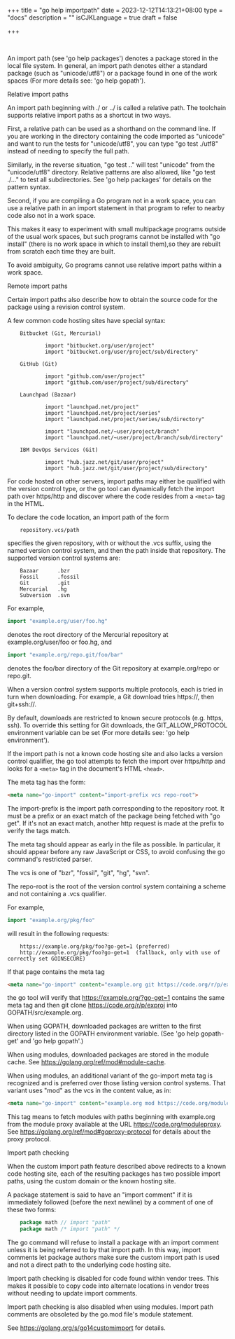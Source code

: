 +++
title = "go help importpath"
date = 2023-12-12T14:13:21+08:00
type = "docs"
description = ""
isCJKLanguage = true
draft = false

+++

​	

An import path (see 'go help packages') denotes a package stored in the local file system. In general, an import path denotes either a standard package (such as "unicode/utf8") or a package found in one of the work spaces (For more details see: 'go help gopath').

Relative import paths

An import path beginning with ./ or ../ is called a relative path. The toolchain supports relative import paths as a shortcut in two ways.

First, a relative path can be used as a shorthand on the command line. If you are working in the directory containing the code imported as "unicode" and want to run the tests for "unicode/utf8", you can type "go test ./utf8" instead of needing to specify the full path.

Similarly, in the reverse situation, "go test .." will test "unicode" from the "unicode/utf8" directory. Relative patterns are also allowed, like "go test ./..." to test all subdirectories. See 'go help packages' for details on the pattern syntax.

Second, if you are compiling a Go program not in a work space, you can use a relative path in an import statement in that program to refer to nearby code also not in a work space.

This makes it easy to experiment with small multipackage programs outside of the usual work spaces, but such programs cannot be installed with "go install" (there is no work space in which to install them),so they are rebuilt from scratch each time they are built.

To avoid ambiguity, Go programs cannot use relative import paths within a work space.

Remote import paths

Certain import paths also describe how to obtain the source code for the package using a revision control system.

A few common code hosting sites have special syntax:

        Bitbucket (Git, Mercurial)
    
                import "bitbucket.org/user/project"
                import "bitbucket.org/user/project/sub/directory"
    
        GitHub (Git)
    
                import "github.com/user/project"
                import "github.com/user/project/sub/directory"
    
        Launchpad (Bazaar)
    
                import "launchpad.net/project"
                import "launchpad.net/project/series"
                import "launchpad.net/project/series/sub/directory"
    
                import "launchpad.net/~user/project/branch"
                import "launchpad.net/~user/project/branch/sub/directory"
    
        IBM DevOps Services (Git)
    
                import "hub.jazz.net/git/user/project"
                import "hub.jazz.net/git/user/project/sub/directory"

For code hosted on other servers, import paths may either be qualified with the version control type, or the go tool can dynamically fetch the import path over https/http and discover where the code resides from a `<meta>` tag in the HTML.

To declare the code location, an import path of the form

        repository.vcs/path

specifies the given repository, with or without the .vcs suffix, using the named version control system, and then the path inside that repository. The supported version control systems are:

        Bazaar      .bzr
        Fossil      .fossil
        Git         .git
        Mercurial   .hg
        Subversion  .svn

For example,

```go
import "example.org/user/foo.hg"
```

denotes the root directory of the Mercurial repository at example.org/user/foo or foo.hg, and

```go
import "example.org/repo.git/foo/bar"
```

denotes the foo/bar directory of the Git repository at example.org/repo or repo.git.

When a version control system supports multiple protocols, each is tried in turn when downloading. For example, a Git download tries https://, then git+ssh://.

By default, downloads are restricted to known secure protocols (e.g. https, ssh). To override this setting for Git downloads, the GIT_ALLOW_PROTOCOL environment variable can be set (For more details see: 'go help environment').

If the import path is not a known code hosting site and also lacks a version control qualifier, the go tool attempts to fetch the import over https/http and looks for a `<meta>` tag in the document's HTML `<head>`.


The meta tag has the form:

```html
<meta name="go-import" content="import-prefix vcs repo-root">
```

The import-prefix is the import path corresponding to the repository root. It must be a prefix or an exact match of the package being fetched with "go get". If it's not an exact match, another http request is made at the prefix to verify the <meta> tags match.

The meta tag should appear as early in the file as possible.
In particular, it should appear before any raw JavaScript or CSS, to avoid confusing the go command's restricted parser.

The vcs is one of "bzr", "fossil", "git", "hg", "svn".

The repo-root is the root of the version control system containing a scheme and not containing a .vcs qualifier.

For example,

```go
import "example.org/pkg/foo"
```

will result in the following requests:

        https://example.org/pkg/foo?go-get=1 (preferred)
        http://example.org/pkg/foo?go-get=1  (fallback, only with use of correctly set GOINSECURE)

If that page contains the meta tag

```html
<meta name="go-import" content="example.org git https://code.org/r/p/exproj">
```

the go tool will verify that https://example.org/?go-get=1 contains the same meta tag and then git clone https://code.org/r/p/exproj into GOPATH/src/example.org.

When using GOPATH, downloaded packages are written to the first directory listed in the GOPATH environment variable. (See 'go help gopath-get' and 'go help gopath'.)

When using modules, downloaded packages are stored in the module cache. See https://golang.org/ref/mod#module-cache.

When using modules, an additional variant of the go-import meta tag is recognized and is preferred over those listing version control systems. That variant uses "mod" as the vcs in the content value, as in:

```html
<meta name="go-import" content="example.org mod https://code.org/moduleproxy">
```

This tag means to fetch modules with paths beginning with example.org from the module proxy available at the URL https://code.org/moduleproxy. See https://golang.org/ref/mod#goproxy-protocol for details about the proxy protocol.

Import path checking

When the custom import path feature described above redirects to a known code hosting site, each of the resulting packages has two possible import paths, using the custom domain or the known hosting site.

A package statement is said to have an "import comment" if it is immediately followed (before the next newline) by a comment of one of these two forms:

```go
    package math // import "path"
    package math /* import "path" */
```

The go command will refuse to install a package with an import comment unless it is being referred to by that import path. In this way, import comments let package authors make sure the custom import path is used and not a direct path to the underlying code hosting site.

Import path checking is disabled for code found within vendor trees. This makes it possible to copy code into alternate locations in vendor trees without needing to update import comments.

Import path checking is also disabled when using modules. Import path comments are obsoleted by the go.mod file's module statement.

See https://golang.org/s/go14customimport for details.
